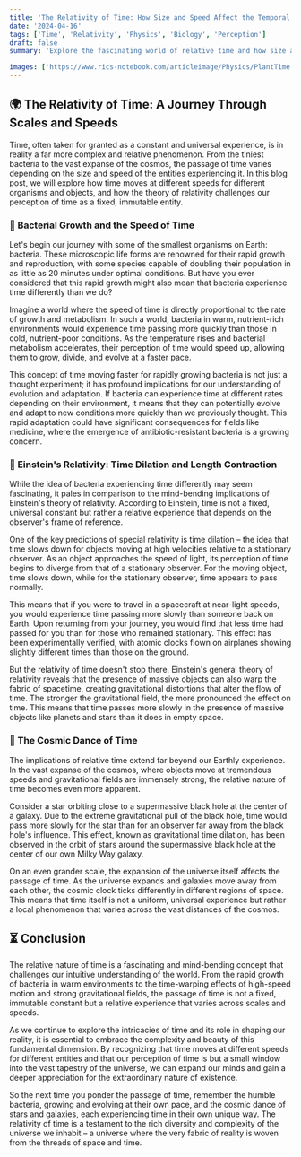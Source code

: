 ```yaml
---
title: 'The Relativity of Time: How Size and Speed Affect the Temporal Experience'
date: '2024-04-16'
tags: ['Time', 'Relativity', 'Physics', 'Biology', 'Perception']
draft: false
summary: 'Explore the fascinating world of relative time and how size and speed affect the temporal experience of organisms and objects. From the rapid growth of bacteria in warm environments to the mind-bending implications of Einsteins theory of relativity, discover how time is not a universal constant but a relative experience that varies across scales and velocities.'

images: ['https://www.rics-notebook.com/articleimage/Physics/PlantTime.png']
---
```


## 🌍 The Relativity of Time: A Journey Through Scales and Speeds

Time, often taken for granted as a constant and universal experience, is in reality a far more complex and relative phenomenon. From the tiniest bacteria to the vast expanse of the cosmos, the passage of time varies depending on the size and speed of the entities experiencing it. In this blog post, we will explore how time moves at different speeds for different organisms and objects, and how the theory of relativity challenges our perception of time as a fixed, immutable entity.

### 🦠 Bacterial Growth and the Speed of Time

Let's begin our journey with some of the smallest organisms on Earth: bacteria. These microscopic life forms are renowned for their rapid growth and reproduction, with some species capable of doubling their population in as little as 20 minutes under optimal conditions. But have you ever considered that this rapid growth might also mean that bacteria experience time differently than we do?

Imagine a world where the speed of time is directly proportional to the rate of growth and metabolism. In such a world, bacteria in warm, nutrient-rich environments would experience time passing more quickly than those in cold, nutrient-poor conditions. As the temperature rises and bacterial metabolism accelerates, their perception of time would speed up, allowing them to grow, divide, and evolve at a faster pace.

This concept of time moving faster for rapidly growing bacteria is not just a thought experiment; it has profound implications for our understanding of evolution and adaptation. If bacteria can experience time at different rates depending on their environment, it means that they can potentially evolve and adapt to new conditions more quickly than we previously thought. This rapid adaptation could have significant consequences for fields like medicine, where the emergence of antibiotic-resistant bacteria is a growing concern.

### 🚀 Einstein's Relativity: Time Dilation and Length Contraction

While the idea of bacteria experiencing time differently may seem fascinating, it pales in comparison to the mind-bending implications of Einstein's theory of relativity. According to Einstein, time is not a fixed, universal constant but rather a relative experience that depends on the observer's frame of reference.

One of the key predictions of special relativity is time dilation – the idea that time slows down for objects moving at high velocities relative to a stationary observer. As an object approaches the speed of light, its perception of time begins to diverge from that of a stationary observer. For the moving object, time slows down, while for the stationary observer, time appears to pass normally.

This means that if you were to travel in a spacecraft at near-light speeds, you would experience time passing more slowly than someone back on Earth. Upon returning from your journey, you would find that less time had passed for you than for those who remained stationary. This effect has been experimentally verified, with atomic clocks flown on airplanes showing slightly different times than those on the ground.

But the relativity of time doesn't stop there. Einstein's general theory of relativity reveals that the presence of massive objects can also warp the fabric of spacetime, creating gravitational distortions that alter the flow of time. The stronger the gravitational field, the more pronounced the effect on time. This means that time passes more slowly in the presence of massive objects like planets and stars than it does in empty space.

### 🌌 The Cosmic Dance of Time

The implications of relative time extend far beyond our Earthly experience. In the vast expanse of the cosmos, where objects move at tremendous speeds and gravitational fields are immensely strong, the relative nature of time becomes even more apparent.

Consider a star orbiting close to a supermassive black hole at the center of a galaxy. Due to the extreme gravitational pull of the black hole, time would pass more slowly for the star than for an observer far away from the black hole's influence. This effect, known as gravitational time dilation, has been observed in the orbit of stars around the supermassive black hole at the center of our own Milky Way galaxy.

On an even grander scale, the expansion of the universe itself affects the passage of time. As the universe expands and galaxies move away from each other, the cosmic clock ticks differently in different regions of space. This means that time itself is not a uniform, universal experience but rather a local phenomenon that varies across the vast distances of the cosmos.

## ⏳ Conclusion

The relative nature of time is a fascinating and mind-bending concept that challenges our intuitive understanding of the world. From the rapid growth of bacteria in warm environments to the time-warping effects of high-speed motion and strong gravitational fields, the passage of time is not a fixed, immutable constant but a relative experience that varies across scales and speeds.

As we continue to explore the intricacies of time and its role in shaping our reality, it is essential to embrace the complexity and beauty of this fundamental dimension. By recognizing that time moves at different speeds for different entities and that our perception of time is but a small window into the vast tapestry of the universe, we can expand our minds and gain a deeper appreciation for the extraordinary nature of existence.

So the next time you ponder the passage of time, remember the humble bacteria, growing and evolving at their own pace, and the cosmic dance of stars and galaxies, each experiencing time in their own unique way. The relativity of time is a testament to the rich diversity and complexity of the universe we inhabit – a universe where the very fabric of reality is woven from the threads of space and time.

